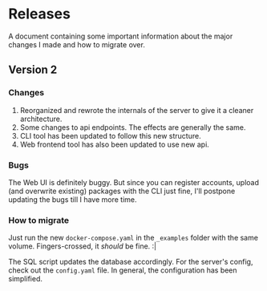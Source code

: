 # Releases

A document containing some important information about the major changes I made and how to migrate over.

## Version 2

### Changes
1) Reorganized and rewrote the internals of the server to give it a cleaner architecture.
2) Some changes to api endpoints. The effects are generally the same.
3) CLI tool has been updated to follow this new structure.
4) Web frontend tool has also been updated to use new api.

### Bugs

The Web UI is definitely buggy. But since you can register accounts, 
upload (and overwrite existing) packages with the CLI just fine, I'll
postpone updating the bugs till I have more time.

### How to migrate

Just run the new `docker-compose.yaml` in the `_examples` folder with the same volume. Fingers-crossed, 
it *should* be  fine. :|

The SQL script updates the database accordingly. For the server's config, check out the `config.yaml` file.
In general, the configuration has been simplified.
